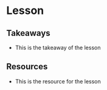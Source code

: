 # Lesson

## Takeaways

- This is the takeaway of the lesson

## Resources

- This is the resource for the lesson
